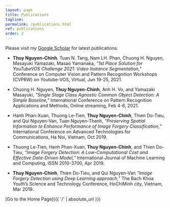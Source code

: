 ```yaml
---
layout: page
title: Publications
tagline: 
permalink: /publications.html
ref: publications
order: 2
---
```

Please visit my [Google Scholar](https://scholar.google.com/citations?user=6qqvTuQAAAAJ&hl=en&oi=sra) for latest publications.

* **Thuy Nguyen-Chinh**, Tuan N. Tang, Nam LH. Phan, Chuong H. Nguyen, Masayuki Yamazaki, Masao Yamanaka,
*"1st Place Solution for YouTubeVOS Challenge 2021: Video Instance Segmentation,"*
Conference on Computer Vision and Pattern Recognition Workshops (CVPRW) on Youtube-VOS, Virtual, Jun 19-25, 2021.

* Chuong H. Nguyen, **Thuy Nguyen-Chinh**, Anh H. Vo, and Yamazaki Masayuki,
*"Single Stage Class Agnostic Common Object Detection: A Simple Baseline,"*
International Conference on Pattern Recognition Applications and Methods, Online streaming, Feb 4-6, 2021.

* Hanh Phan-Xuan, Thuong Le-Tien, **Thuy Nguyen-Chinh**, Thien Do-Tieu, and Qui Nguyen-Van, Tuan Nguyen-Thanh,
*“Preserving Spatial Information to Enhance Performance of Image Forgery Classification,”*
International Conference on Advanced Technologies for Communications, Ha Noi, Vietnam, Oct 2019.

* Thuong Le-Tien, Hanh Phan-Xuan, **Thuy Nguyen-Chinh**, and Thien Do-Tieu,
*“Image Forgery Detection: A Low-Computational Cost and Effective Data-Driven Model,”*
International Journal of Machine Learning and Computing, ISSN 2010-3700, Apr 2019.

* **Thuy Nguyen-Chinh**, Thien Do-Tieu, and Qui Nguyen-Van
*“Image Forgery Detection using Deep Learning approach,”*
The Bach Khoa Youth’s Science and Technology Conference, HoChiMinh city, Vietnam, Mar 2019.

[Go to the Home Page]({{ '/' | absolute_url }})
